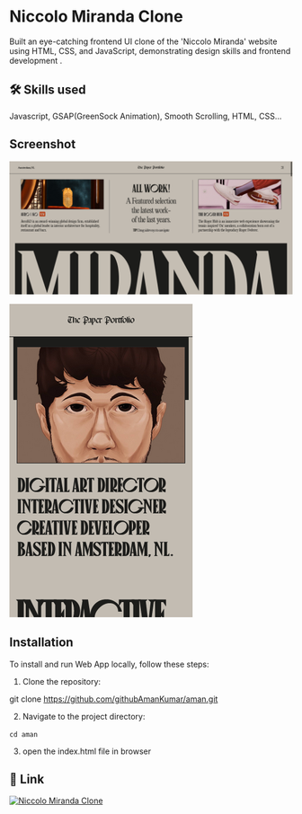 
# Niccolo Miranda Clone

Built an eye-catching frontend UI clone of the 'Niccolo
Miranda' website using HTML, CSS, and JavaScript,
demonstrating design skills and frontend development .


## 🛠 Skills used
Javascript, GSAP(GreenSock Animation), Smooth Scrolling, HTML, CSS...


## Screenshot

![App Screenshot](https://raw.githubusercontent.com/githubAmanKumar/Niccolo-Miranda-Clone/main/Screenshots/Screenshot1.png)

![App Screenshot](https://raw.githubusercontent.com/githubAmanKumar/Niccolo-Miranda-Clone/main/Screenshots/Screenshot2.png)

## Installation
To install and run Web App locally, follow these steps:

1. Clone the repository:

git clone https://github.com/githubAmanKumar/aman.git


2. Navigate to the project directory:

`cd aman`

3. open the index.html file in browser


## 🔗 Link
[![Niccolo Miranda Clone](https://img.shields.io/badge/View-1DA1F2?style=for-the-badge==white)](https://githubamankumar.github.io/Niccolo-Miranda-Clone/)

